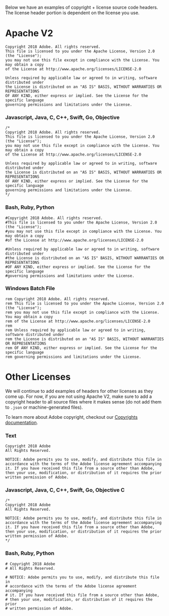 Below we have an examples of copyright + license source code headers. The license header portion is dependent on the license you use.

# Apache V2

```
Copyright 2018 Adobe. All rights reserved.
This file is licensed to you under the Apache License, Version 2.0 (the "License");
you may not use this file except in compliance with the License. You may obtain a copy
of the License at http://www.apache.org/licenses/LICENSE-2.0

Unless required by applicable law or agreed to in writing, software distributed under
the License is distributed on an "AS IS" BASIS, WITHOUT WARRANTIES OR REPRESENTATIONS
OF ANY KIND, either express or implied. See the License for the specific language
governing permissions and limitations under the License.
```

### Javascript, Java, C, C++, Swift, Go, Objective 

```
/*
Copyright 2018 Adobe. All rights reserved.
This file is licensed to you under the Apache License, Version 2.0 (the "License");
you may not use this file except in compliance with the License. You may obtain a copy
of the License at http://www.apache.org/licenses/LICENSE-2.0

Unless required by applicable law or agreed to in writing, software distributed under
the License is distributed on an "AS IS" BASIS, WITHOUT WARRANTIES OR REPRESENTATIONS
OF ANY KIND, either express or implied. See the License for the specific language
governing permissions and limitations under the License.
*/
```

### Bash, Ruby, Python 

```
#Copyright 2018 Adobe. All rights reserved.
#This file is licensed to you under the Apache License, Version 2.0 (the "License");
#you may not use this file except in compliance with the License. You may obtain a copy
#of the License at http://www.apache.org/licenses/LICENSE-2.0

#Unless required by applicable law or agreed to in writing, software distributed under
#the License is distributed on an "AS IS" BASIS, WITHOUT WARRANTIES OR REPRESENTATIONS
#OF ANY KIND, either express or implied. See the License for the specific language
#governing permissions and limitations under the License.
```

### Windows Batch File

```batch
rem Copyright 2018 Adobe. All rights reserved.
rem This file is licensed to you under the Apache License, Version 2.0 (the "License");
rem you may not use this file except in compliance with the License. You may obtain a copy
rem of the License at http://www.apache.org/licenses/LICENSE-2.0
rem 
rem Unless required by applicable law or agreed to in writing, software distributed under
rem the License is distributed on an "AS IS" BASIS, WITHOUT WARRANTIES OR REPRESENTATIONS
rem OF ANY KIND, either express or implied. See the License for the specific language
rem governing permissions and limitations under the License.
```

# Other Licenses

We will continue to add examples of headers for other licenses as they come up. For now, if you are not using Apache V2, make sure to add a copyright header to all source files where it makes sense (do not add them to `.json` or machine-generated files).

To learn more about Adobe copyright, checkout our [Copyrights documentation](https://inside.corp.adobe.com/intellectual-property/copyrights.html#jcr-content_par_tab_Adobe-Copyright-Notices).

### Text

```
Copyright 2018 Adobe
All Rights Reserved.

NOTICE: Adobe permits you to use, modify, and distribute this file in
accordance with the terms of the Adobe license agreement accompanying
it. If you have received this file from a source other than Adobe,
then your use, modification, or distribution of it requires the prior
written permission of Adobe. 
```

### Javascript, Java, C, C++, Swift, Go, Objective C

```
/*
Copyright 2018 Adobe
All Rights Reserved.

NOTICE: Adobe permits you to use, modify, and distribute this file in
accordance with the terms of the Adobe license agreement accompanying
it. If you have received this file from a source other than Adobe,
then your use, modification, or distribution of it requires the prior
written permission of Adobe. 
*/
```

### Bash, Ruby, Python 

```
# Copyright 2018 Adobe
# All Rights Reserved.

# NOTICE: Adobe permits you to use, modify, and distribute this file in
# accordance with the terms of the Adobe license agreement accompanying
# it. If you have received this file from a source other than Adobe,
# then your use, modification, or distribution of it requires the prior
# written permission of Adobe. 
```
